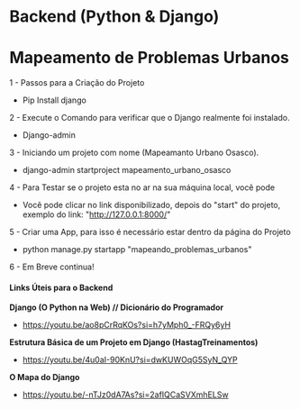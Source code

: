 # Backend (Python & Django)


<h1> Mapeamento de Problemas Urbanos </h1>


1 - Passos para a Criação do Projeto

- Pip Install django

2 - Execute o  Comando para verificar que o Django realmente foi instalado.

- Django-admin

3 - Iniciando um projeto com nome (Mapeamanto Urbano Osasco).

- django-admin startproject mapeamento_urbano_osasco

4 - Para Testar se o projeto esta no ar na sua máquina local, você pode

- Você pode clicar no link disponibilizado, depois do "start" do projeto, exemplo do link: "http://127.0.0.1:8000/" 

5 - Criar uma App, para isso é necessário estar dentro da página do Projeto

- python manage.py startapp "mapeando_problemas_urbanos"

6 - Em Breve continua!



<h4> Links Úteis para o Backend </h4>


<b> Django (O Python na Web) // Dicionário do Programador </b>

- https://youtu.be/ao8pCrRqKOs?si=h7yMph0_-FRQy6yH

<b> Estrutura Básica de um Projeto em Django (HastagTreinamentos) </b>

- https://youtu.be/4u0aI-90KnU?si=dwKUWOqG5SyN_QYP

<b> O Mapa do Django </b>

- https://youtu.be/-nTJz0dA7As?si=2afIQCaSVXmhELSw
